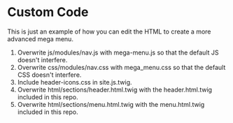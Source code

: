 # Custom Code

This is just an example of how you can edit the HTML to create a more advanced mega menu.

1. Overwrite js/modules/nav.js with mega-menu.js so that the default JS doesn't interfere.
2. Overwrite css/modules/nav.css with mega_menu.css so that the default CSS doesn't interfere.
3. Include header-icons.css in site.js.twig.
4. Overwrite html/sections/header.html.twig with the header.html.twig included in this repo.
4. Overwrite html/sections/menu.html.twig with the menu.html.twig included in this repo.